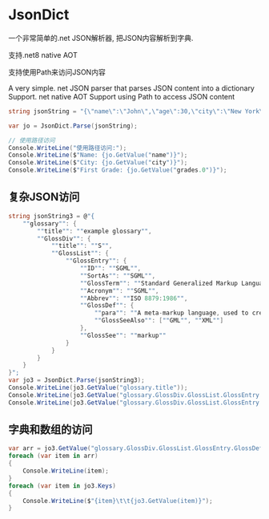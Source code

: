 # JsonDict
一个非常简单的.net JSON解析器, 把JSON内容解析到字典.

支持.net8 native AOT

支持使用Path来访问JSON内容


A very simple. net JSON parser that parses JSON content into a dictionary  Support. net native AOT  Support using Path to access JSON content



```C#
string jsonString = "{\"name\":\"John\",\"age\":30,\"city\":\"New York\",\"grades\":[90, 85, 92]}";

var jo = JsonDict.Parse(jsonString);

// 使用路径访问
Console.WriteLine("使用路径访问:");
Console.WriteLine($"Name: {jo.GetValue("name")}");
Console.WriteLine($"City: {jo.GetValue("city")}");
Console.WriteLine($"First Grade: {jo.GetValue("grades.0")}");

```

## 复杂JSON访问
```C#
string jsonString3 = @"{
    ""glossary"": {
        ""title"": ""example glossary"",
		""GlossDiv"": {
            ""title"": ""S"",
			""GlossList"": {
                ""GlossEntry"": {
                    ""ID"": ""SGML"",
					""SortAs"": ""SGML"",
					""GlossTerm"": ""Standard Generalized Markup Language"",
					""Acronym"": ""SGML"",
					""Abbrev"": ""ISO 8879:1986"",
					""GlossDef"": {
                        ""para"": ""A meta-markup language, used to create markup languages such as DocBook."",
						""GlossSeeAlso"": [""GML"", ""XML""]
                    },
					""GlossSee"": ""markup""
                }
            }
        }
    }
}";
var jo3 = JsonDict.Parse(jsonString3);
Console.WriteLine(jo3.GetValue("glossary.title"));
Console.WriteLine(jo3.GetValue("glossary.GlossDiv.GlossList.GlossEntry.GlossDef.para"));
Console.WriteLine(jo3.GetValue("glossary.GlossDiv.GlossList.GlossEntry.GlossDef.GlossSeeAlso.0"));
```

## 字典和数组的访问
```C#
var arr = jo3.GetValue("glossary.GlossDiv.GlossList.GlossEntry.GlossDef.GlossSeeAlso").Array;
foreach (var item in arr)
{
    Console.WriteLine(item);
}
foreach (var item in jo3.Keys)
{
    Console.WriteLine($"{item}\t\t{jo3.GetValue(item)}");
}
```
